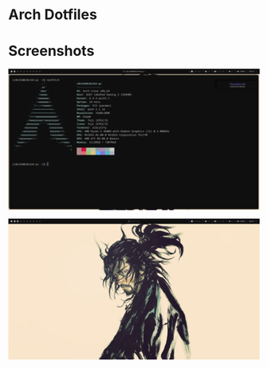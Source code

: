 # Arch Dotfiles

<h1> Screenshots </h1>

![first](https://github.com/c0x164/dotfiles/blob/main/screenshots/2023-07-25_00-47.png)

![second](https://github.com/c0x164/dotfiles/blob/main/screenshots/2023-07-25_00-48.png)
